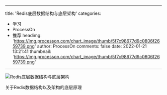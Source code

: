 
---
title: 'Redis底层数据结构与底层架构'
categories: 
 - 学习
 - ProcessOn
 - 推荐
headimg: 'https://img.processon.com/chart_image/thumb/5f7c98677d9c0806f2659739.png'
author: ProcessOn
comments: false
date: 2022-01-21 13:21:41
thumbnail: 'https://img.processon.com/chart_image/thumb/5f7c98677d9c0806f2659739.png'
---

<div>   
<img class="thumb" alt="Redis底层数据结构与底层架构" src="https://img.processon.com/chart_image/thumb/5f7c98677d9c0806f2659739.png" referrerpolicy="no-referrer">
<p>关于Redis数据结构以及架构的底层原理</p>  
</div>
            